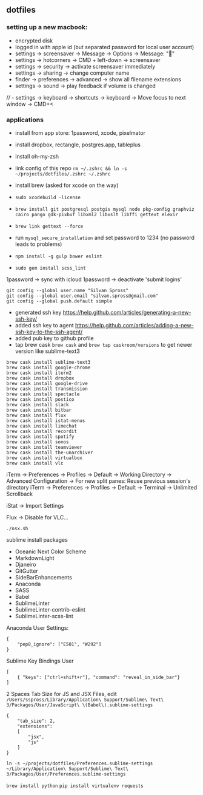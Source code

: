 ## dotfiles

### setting up a new macbook:

- encrypted disk
- logged in with apple id (but separated password for local user account)
- settings -> screensaver -> Message -> Options -> Message: "🦊"
- settings -> hotcorners -> CMD + left-down -> screensaver
- settings -> security -> activate screensaver immediately
- settings -> sharing -> change computer name
- finder -> preferences -> advanced -> show all filename extensions
- settings -> sound -> play feedback if volume is changed

// - settings -> keyboard -> shortcuts -> keyboard -> Move focus to next window -> CMD+<

### applications

- install from app store: 1password, xcode, pixelmator
- install dropbox, rectangle, postgres.app, tableplus
- install oh-my-zsh
- link config of this repo `rm ~/.zshrc && ln -s ~/projects/dotfiles/.zshrc ~/.zshrc`
- install brew (asked for xcode on the way)

- `sudo xcodebuild -license`
- `brew install git postgresql postgis mysql node pkg-config graphviz cairo pango gdk-pixbuf libxml2 libxslt libffi gettext elexir`
- `brew link gettext --force`
- run `mysql_secure_installation` and set password to 1234 (no password leads to problems)
- `npm install -g gulp bower eslint`
- `sudo gem install scss_lint`

1password -> sync with icloud
1password -> deactivate 'submit logins'

```
git config --global user.name "Silvan Spross"
git config --global user.email "silvan.spross@gmail.com"
git config --global push.default simple
```

- generated ssh key https://help.github.com/articles/generating-a-new-ssh-key/
- added ssh key to agent https://help.github.com/articles/adding-a-new-ssh-key-to-the-ssh-agent/
- added pub key to github profile
- tap brew cask `brew cask` and `brew tap caskroom/versions` to get newer version like sublime-text3

```
brew cask install sublime-text3
brew cask install google-chrome
brew cask install iterm2
brew cask install dropbox
brew cask install google-drive
brew cask install transmission
brew cask install spectacle
brew cask install postico
brew cask install slack
brew cask install bitbar
brew cask install flux
brew cask install istat-menus
brew cask install limechat
brew cask install recordit
brew cask install spotify
brew cask install sonos
brew cask install teamviewer
brew cask install the-unarchiver
brew cask install virtualbox
brew cask install vlc
```

iTerm -> Preferences -> Profiles -> Default -> Working Directory -> Advanced Configuration -> For new split panes: Reuse previous session's directory
iTerm -> Preferences -> Profiles -> Default -> Terminal -> Unlimited Scrollback

iStat -> Import Settings

Flux -> Disable for VLC...

`./osx.sh`

sublime install packages

- Oceanic Next Color Scheme
- MarkdownLight
- Djaneiro
- GitGutter
- SideBarEnhancements
- Anaconda
- SASS
- Babel
- SublimeLinter
- SublimeLinter-contrib-eslint
- SublimeLinter-scss-lint

Anaconda User Settings:

```
{
    "pep8_ignore": ["E501", "W292"]
}
```

Sublime Key Bindings User

```
[
    { "keys": ["ctrl+shift+r"], "command": "reveal_in_side_bar"}
]
```

2 Spaces Tab Size for JS and JSX Files, edit `/Users/sspross/Library/Application\ Support/Sublime\ Text\ 3/Packages/User/JavaScript\ \(Babel\).sublime-settings`

```
{
    "tab_size": 2,
    "extensions":
    [
        "jsx",
        "js"
    ]
}
```

`ln -s ~/projects/dotfiles/Preferences.sublime-settings ~/Library/Application\ Support/Sublime\ Text\ 3/Packages/User/Preferences.sublime-settings`

`brew install python`
`pip install virtualenv requests`
